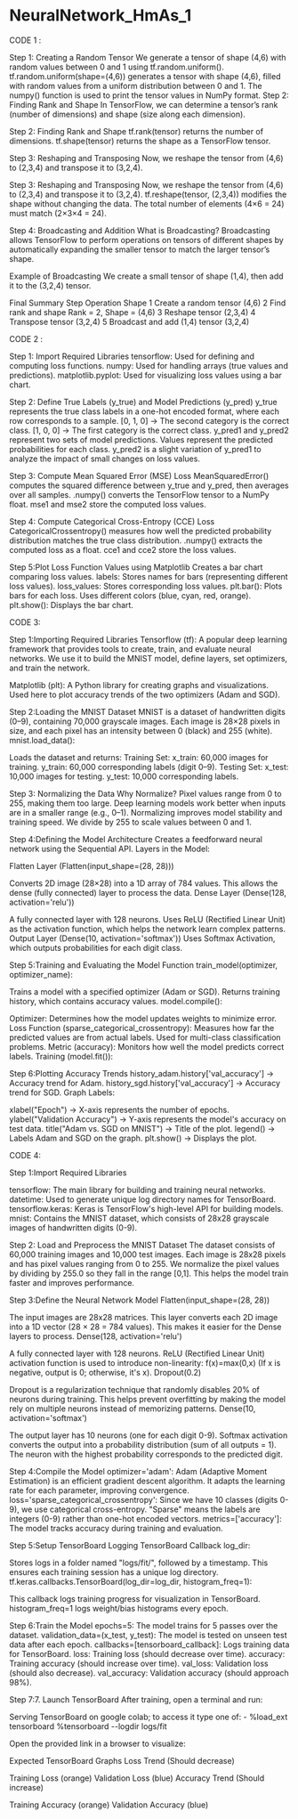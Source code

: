 # NeuralNetwork_HmAs_1

CODE 1 :

Step 1: Creating a Random Tensor
We generate a tensor of shape (4,6) with random values between 0 and 1 using tf.random.uniform().
tf.random.uniform(shape=(4,6)) generates a tensor with shape (4,6), filled with random values from a uniform distribution between 0 and 1.
The numpy() function is used to print the tensor values in NumPy format.
Step 2: Finding Rank and Shape
In TensorFlow, we can determine a tensor’s rank (number of dimensions) and shape (size along each dimension).

Step 2: Finding Rank and Shape
tf.rank(tensor) returns the number of dimensions.
tf.shape(tensor) returns the shape as a TensorFlow tensor.

Step 3: Reshaping and Transposing
Now, we reshape the tensor from (4,6) to (2,3,4) and transpose it to (3,2,4).

Step 3: Reshaping and Transposing
Now, we reshape the tensor from (4,6) to (2,3,4) and transpose it to (3,2,4).
tf.reshape(tensor, (2,3,4)) modifies the shape without changing the data.
The total number of elements (4×6 = 24) must match (2×3×4 = 24).

Step 4: Broadcasting and Addition
What is Broadcasting?
Broadcasting allows TensorFlow to perform operations on tensors of different shapes by automatically expanding the smaller tensor to match the larger tensor’s shape.

Example of Broadcasting
We create a small tensor of shape (1,4), then add it to the (3,2,4) tensor.

Final Summary
Step	Operation	Shape
1	Create a random tensor	(4,6)
2	Find rank and shape	Rank = 2, Shape = (4,6)
3	Reshape tensor	(2,3,4)
4	Transpose tensor	(3,2,4)
5	Broadcast and add (1,4) tensor	(3,2,4)


CODE 2 :

Step 1: Import Required Libraries
tensorflow: Used for defining and computing loss functions.
numpy: Used for handling arrays (true values and predictions).
matplotlib.pyplot: Used for visualizing loss values using a bar chart.

Step 2: Define True Labels (y_true) and Model Predictions (y_pred)
y_true represents the true class labels in a one-hot encoded format, where each row corresponds to a sample.
[0, 1, 0] → The second category is the correct class.
[1, 0, 0] → The first category is the correct class.
y_pred1 and y_pred2 represent two sets of model predictions.
Values represent the predicted probabilities for each class.
y_pred2 is a slight variation of y_pred1 to analyze the impact of small changes on loss values.

Step 3: Compute Mean Squared Error (MSE) Loss
MeanSquaredError() computes the squared difference between y_true and y_pred, then averages over all samples.
.numpy() converts the TensorFlow tensor to a NumPy float.
mse1 and mse2 store the computed loss values.

Step 4: Compute Categorical Cross-Entropy (CCE) Loss
CategoricalCrossentropy() measures how well the predicted probability distribution matches the true class distribution.
.numpy() extracts the computed loss as a float.
cce1 and cce2 store the loss values.

Step 5:Plot Loss Function Values using Matplotlib
Creates a bar chart comparing loss values.
labels: Stores names for bars (representing different loss values).
loss_values: Stores corresponding loss values.
plt.bar():
Plots bars for each loss.
Uses different colors (blue, cyan, red, orange).
plt.show(): Displays the bar chart.

CODE 3:

Step 1:Importing Required Libraries
Tensorflow (tf):
A popular deep learning framework that provides tools to create, train, and evaluate neural networks.
We use it to build the MNIST model, define layers, set optimizers, and train the network.

Matplotlib (plt):
A Python library for creating graphs and visualizations.
Used here to plot accuracy trends of the two optimizers (Adam and SGD).

Step 2:Loading the MNIST Dataset
MNIST is a dataset of handwritten digits (0–9), containing 70,000 grayscale images.
Each image is 28×28 pixels in size, and each pixel has an intensity between 0 (black) and 255 (white).
mnist.load_data():

Loads the dataset and returns:
Training Set:
x_train: 60,000 images for training.
y_train: 60,000 corresponding labels (digit 0–9).
Testing Set:
x_test: 10,000 images for testing.
y_test: 10,000 corresponding labels.

Step 3: Normalizing the Data
Why Normalize?
Pixel values range from 0 to 255, making them too large.
Deep learning models work better when inputs are in a smaller range (e.g., 0–1).
Normalizing improves model stability and training speed.
We divide by 255 to scale values between 0 and 1.

Step 4:Defining the Model Architecture
Creates a feedforward neural network using the Sequential API.
Layers in the Model:

Flatten Layer (Flatten(input_shape=(28, 28)))

Converts 2D image (28×28) into a 1D array of 784 values.
This allows the dense (fully connected) layer to process the data.
Dense Layer (Dense(128, activation='relu'))

A fully connected layer with 128 neurons.
Uses ReLU (Rectified Linear Unit) as the activation function, which helps the network learn complex patterns.
Output Layer (Dense(10, activation='softmax'))
Uses Softmax Activation, which outputs probabilities for each digit class.

Step 5:Training and Evaluating the Model
Function train_model(optimizer, optimizer_name):

Trains a model with a specified optimizer (Adam or SGD).
Returns training history, which contains accuracy values.
model.compile():

Optimizer:
Determines how the model updates weights to minimize error.
Loss Function (sparse_categorical_crossentropy):
Measures how far the predicted values are from actual labels.
Used for multi-class classification problems.
Metric (accuracy):
Monitors how well the model predicts correct labels.
Training (model.fit()):

Step 6:Plotting Accuracy Trends
history_adam.history['val_accuracy'] → Accuracy trend for Adam.
history_sgd.history['val_accuracy'] → Accuracy trend for SGD.
Graph Labels:

xlabel("Epoch") → X-axis represents the number of epochs.
ylabel("Validation Accuracy") → Y-axis represents the model's accuracy on test data.
title("Adam vs. SGD on MNIST") → Title of the plot.
legend() → Labels Adam and SGD on the graph.
plt.show() → Displays the plot.

CODE 4:

Step 1:Import Required Libraries

tensorflow: The main library for building and training neural networks.
datetime: Used to generate unique log directory names for TensorBoard.
tensorflow.keras: Keras is TensorFlow's high-level API for building models.
mnist: Contains the MNIST dataset, which consists of 28x28 grayscale images of handwritten digits (0-9).

Step 2: Load and Preprocess the MNIST Dataset
The dataset consists of 60,000 training images and 10,000 test images.
Each image is 28x28 pixels and has pixel values ranging from 0 to 255.
We normalize the pixel values by dividing by 255.0 so they fall in the range [0,1]. This helps the model train faster and improves performance.

Step 3:Define the Neural Network Model
Flatten(input_shape=(28, 28))

The input images are 28x28 matrices.
This layer converts each 2D image into a 1D vector (28 × 28 = 784 values).
This makes it easier for the Dense layers to process.
Dense(128, activation='relu')

A fully connected layer with 128 neurons.
ReLU (Rectified Linear Unit) activation function is used to introduce non-linearity:
f(x)=max(0,x) (If x is negative, output is 0; otherwise, it's x).
Dropout(0.2)

Dropout is a regularization technique that randomly disables 20% of neurons during training.
This helps prevent overfitting by making the model rely on multiple neurons instead of memorizing patterns.
Dense(10, activation='softmax')

The output layer has 10 neurons (one for each digit 0-9).
Softmax activation converts the output into a probability distribution (sum of all outputs = 1).
The neuron with the highest probability corresponds to the predicted digit.

Step 4:Compile the Model
optimizer='adam':
Adam (Adaptive Moment Estimation) is an efficient gradient descent algorithm.
It adapts the learning rate for each parameter, improving convergence.
loss='sparse_categorical_crossentropy':
Since we have 10 classes (digits 0-9), we use categorical cross-entropy.
"Sparse" means the labels are integers (0-9) rather than one-hot encoded vectors.
metrics=['accuracy']:
The model tracks accuracy during training and evaluation.

Step 5:Setup TensorBoard Logging
TensorBoard Callback
log_dir:

Stores logs in a folder named "logs/fit/", followed by a timestamp.
This ensures each training session has a unique log directory.
tf.keras.callbacks.TensorBoard(log_dir=log_dir, histogram_freq=1):

This callback logs training progress for visualization in TensorBoard.
histogram_freq=1 logs weight/bias histograms every epoch.

Step 6:Train the Model
epochs=5: The model trains for 5 passes over the dataset.
validation_data=(x_test, y_test): The model is tested on unseen test data after each epoch.
callbacks=[tensorboard_callback]: Logs training data for TensorBoard.
loss: Training loss (should decrease over time).
accuracy: Training accuracy (should increase over time).
val_loss: Validation loss (should also decrease).
val_accuracy: Validation accuracy (should approach 98%).

Step 7:7. Launch TensorBoard
After training, open a terminal and run:

Serving TensorBoard on google colab; to access it type one of:
    - %load_ext tensorboard
      %tensorboard --logdir logs/fit
      
Open the provided link in a browser to visualize:

Expected TensorBoard Graphs
Loss Trend (Should decrease)

Training Loss (orange)
Validation Loss (blue)
Accuracy Trend (Should increase)

Training Accuracy (orange)
Validation Accuracy (blue)

